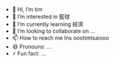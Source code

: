 - 👋 Hi, I’m tim
- 👀 I’m interested in 籃球
- 🌱 I’m currently learning 經濟
- 💞️ I’m looking to collaborate on ...
- 📫 How to reach me Ins oootimtsaiooo 
- 😄 Pronouns: ...
- ⚡ Fun fact: ...

<!---
timtsai0130/timtsai0130 is a ✨ special ✨ repository because its `README.md` (this file) appears on your GitHub profile.
You can click the Preview link to take a look at your changes.
--->
